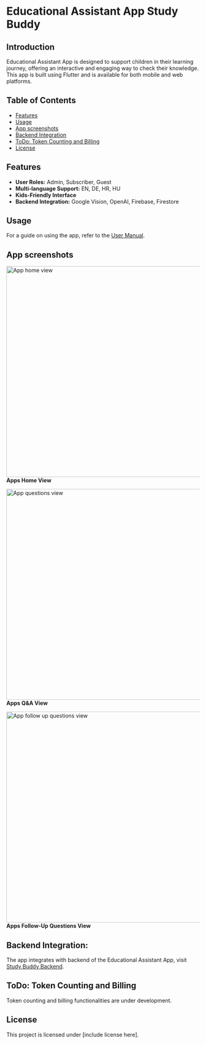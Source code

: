 # Educational Assistant App Study Buddy

## Introduction
Educational Assistant App is designed to support children in their learning journey, offering an interactive and engaging way to check their knowledge. This app is built using Flutter and is available for both mobile and web platforms.

## Table of Contents
- [Features](#features)
- [Usage](#usage)
- [App screenshots](#app-screenshots)
- [Backend Integration](#backend-integration)
- [ToDo: Token Counting and Billing](#todo-token-counting-and-billing)
- [License](#license)

## Features
- **User Roles:** Admin, Subscriber, Guest
- **Multi-language Support:** EN, DE, HR, HU
- **Kids-Friendly Interface**
- **Backend Integration:** Google Vision, OpenAI, Firebase, Firestore

## Usage
For a guide on using the app, refer to the [User Manual](UserManual.md).

## App screenshots

<img src="screenshots/home_view.jpg" alt="App home view" width="550"><br>
<b>Apps Home View</b>

<img src="screenshots/qa.jpg" alt="App questions view" width="550"><br>
<b>Apps Q&A View</b>

<img src="screenshots/follow_up_questions.jpg" alt="App follow up questions view" width="550"><br>
<b>Apps Follow-Up Questions View</b>

## Backend Integration:
The app integrates with backend of the Educational Assistant App, visit [Study Buddy Backend](https://github.com/mklobucaric/studybuddy-backend). 

## ToDo: Token Counting and Billing
Token counting and billing functionalities are under development.

## License
This project is licensed under [include license here].



